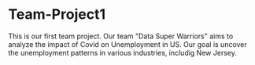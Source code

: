 # Team-Project1
This is our first team project. Our team "Data Super Warriors" aims to analyze the impact of Covid on Unemployment in US. Our goal is uncover the unemployment patterns in various industries, includig New Jersey.
